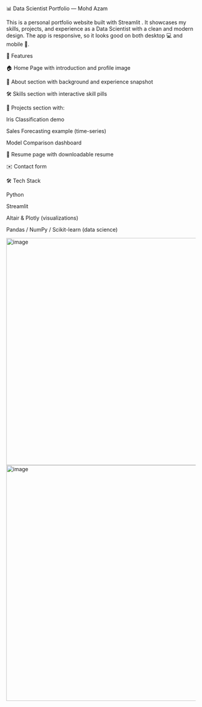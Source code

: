 📊 Data Scientist Portfolio — Mohd Azam

This is a personal portfolio website built with Streamlit
.
It showcases my skills, projects, and experience as a Data Scientist with a clean and modern design.
The app is responsive, so it looks good on both desktop 💻 and mobile 📱.

🚀 Features

🏠 Home Page with introduction and profile image

📖 About section with background and experience snapshot

🛠️ Skills section with interactive skill pills

📂 Projects section with:

Iris Classification demo

Sales Forecasting example (time-series)

Model Comparison dashboard

📑 Resume page with downloadable resume

✉️ Contact form

🛠️ Tech Stack

Python

Streamlit

Altair & Plotly (visualizations)

Pandas / NumPy / Scikit-learn (data science)

<img width="947" height="604" alt="image" src="https://github.com/user-attachments/assets/a9a092fd-89bf-4b97-805e-e637245c59f2" />

<img width="1337" height="627" alt="image" src="https://github.com/user-attachments/assets/cac13717-8a2e-4862-9a5d-55165c1d2866" />






